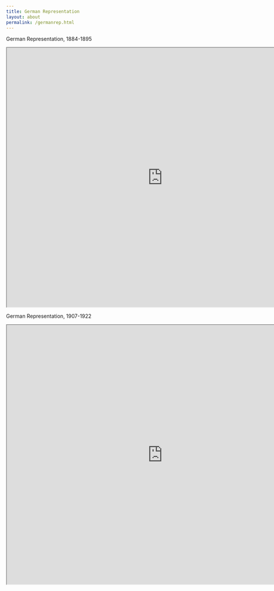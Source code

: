 ```yaml
---
title: German Representation
layout: about
permalink: /germanrep.html
---
```


German Representation, 1884-1895

<iframe style='width: 850px; height: 709px;' src='https://voyant-tools.org/tool/Bubbles/?stopList=keywords-43150e3bddeb5892bd70a343c957619c&corpus=4f16d42c31b49f80fa493f364f1bb691'></iframe>

German Representation, 1907-1922

<iframe style='width: 850px; height: 709px;' src='https://voyant-tools.org/tool/Bubbles/?stopList=keywords-d09bb284c71343d8ae8be0cd711b7038&corpus=bba9c01a4dc1cd2699347349f6970d8f'></iframe>
